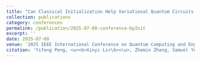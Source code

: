 ```yaml
---
title: "Can Classical Initialization Help Variational Quantum Circuits Escape the Barren Plateau?"
collection: publications
category: conferences
permalink: /publication/2025-07-08-conference-bpInit
excerpt: ''
date: 2025-07-08
venue: '2025 IEEE International Conference on Quantum Computing and Engineering (QCE-25)'
citation: 'Yifeng Peng, <u><b>Xinyi Li<\b><\u>, Zhemin Zhang, Samuel Yen-Chi Chen, Zhiding Liang, Ying Wang, Waiting for proceedings'
---
```


